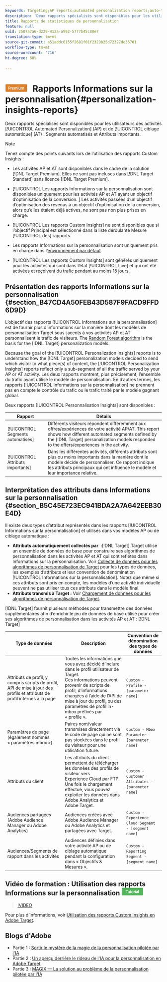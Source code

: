 ```yaml
---
keywords: Targeting;AP reports;automated personalization reports;auto-target;auto target;auto target report;auto-target report;personalization;insights;automated segments;faq;frequently asked questions;important attributes
description: 'Deux rapports spécialisés sont disponibles pour les utilisateurs des activités de personnalisation automatisée (AP) et de ciblage automatique (AT) : Segments automatisés et Attributs importants.'
title: Rapports de statistiques de personnalisation
feature: null
uuid: 2507a7a6-d229-412a-a992-5777b45c80e7
translation-type: tm+mt
source-git-commit: a51addc6155f2681f01f2329b25d72327de36701
workflow-type: tm+mt
source-wordcount: '716'
ht-degree: 68%

---
```



# ![PREMIUM](/help/assets/premium.png) Rapports Informations sur la personnalisation{#personalization-insights-reports}

Deux rapports spécialisés sont disponibles pour les utilisateurs des activités [!UICONTROL Automated Personalization] (AP) et de [!UICONTROL ciblage automatique] (AT) : Segments automatisés et Attributs importants.

>[!NOTE]
>
>Tenez compte des points suivants lors de l’utilisation des rapports Custom Insights :
>
>* Les activités AP et AT sont disponibles dans le cadre de la solution [!DNL Target Premium]. Elles ne sont pas incluses dans [!DNL Target Standard] sans licence [!DNL Target Premium].
   >
   >
* [!UICONTROL Les rapports Informations sur la personnalisation sont disponibles uniquement pour les activités AP et AT ayant un objectif d’optimisation de la conversion. ] Les activités passées d’un objectif d’optimisation des revenus à un objectif d’optimisation de la conversion, alors qu’elles étaient déjà actives, ne sont pas non plus prises en charge.
   >
   >
* [!UICONTROL Les rapports Custom Insights] ne sont disponibles que si l’objectif  Principal est sélectionné dans la liste déroulante Mesure [!UICONTROL des] rapports.
   >
   >
* Les rapports Informations sur la personnalisation sont uniquement pris en charge dans l’[environnement par défaut](../../administrating-target/hosts.md).
   >
   >
* [!UICONTROL Les rapports Custom Insights] sont générés uniquement pour les activités qui sont dans l’état [!UICONTROL Live] et qui ont été activées et reçoivent du trafic pendant au moins 15 jours.


## Présentation des rapports Informations sur la personnalisation {#section_B47CD4A50FEB43D587F9FACD9FFD6D9D}

L’objectif des rapports [!UICONTROL Informations sur la personnalisation] est de fournir plus d’informations sur la manière dont les modèles de personnalisation Target sous-jacents à vos activités AP et AT personnalisent le trafic de visiteurs.  The [Random Forest algorithm](/help/c-activities/t-automated-personalization/algo-random-forest.md) is the basis for the [!DNL Target] personalization models.

Because the goal of the [!UICONTROL Personalization Insights] reports is to understand how the [!DNL Target] personalization models decided to send which visitor to what piece(s) of content, the [!UICONTROL Personalization Insights] reports reflect only a sub-segment of all the traffic served by your AP or AT activity. Les deux rapports montrent, plus précisément, l’ensemble du trafic ayant utilisé le modèle de personnalisation. En d’autres termes, les rapports [!UICONTROL Informations sur la personnalisation] ne prennent pas en compte le contrôle du trafic ou le trafic traité par le modèle gagnant global.

Deux rapports [!UICONTROL Personnalisation Insights] sont disponibles :

| Rapport | Détails |
|--- |--- |
| [!UICONTROL Segments automatisés] | Différents visiteurs répondent différemment aux offres/expériences de votre activité AP/AT. This report shows how different automated segments defined by the [!DNL Target] personalization models responded to the offers/experiences in the activity. |
| [!UICONTROL Attributs importants] | Dans les différentes activités, différents attributs sont plus ou moins importants dans la manière dont le modèle décide de personnaliser. Ce rapport indique les attributs principaux qui ont influencé le modèle et leur importance relative. |

## Interprétation des attributs dans Informations sur la personnalisation {#section_B5C45E723EC941BDA2A7A642EEB30E4D}

Il existe deux types d’attribut représentés dans les rapports [!UICONTROL Informations sur la personnalisation] et utilisés dans vos modèles AP ou de ciblage automatique :

* **Attributs automatiquement collectés par  :**[!DNL Target] Target utilise un ensemble de données de base pour construire ses algorithmes de personnalisation dans les activités AP et AT qui sont reflétés dans Informations sur la personnalisation. Voir [Collecte de données pour les algorithmes de personnalisation de Target](../../c-activities/t-automated-personalization/ap-data.md#reference_255BD3DE7AD04DC9B766E0BC78961058) pour les types de données, les exemples d’attributs et leur convention de dénomination [!UICONTROL Informations sur la personnalisation]. Notez que même si ces attributs sont pris en compte, les modèles d’une activité individuelle peuvent ne pas utiliser tous ces attributs dans le modèle final.
* **Attributs transmis à Target :** Voir [Chargement de données pour les algorithmes de personnalisation de Target](../../c-activities/t-automated-personalization/uploading-data-for-the-target-personalization-algorithms.md#concept_85EA505B37E54514A1C8AB91553FEED6).

[!DNL Target] fournit plusieurs méthodes pour transmettre des données supplémentaires afin d’enrichir le jeu de données de base utilisé pour créer ses algorithmes de personnalisation dans les activités AP et AT : [!DNL Target]

| Type de données | Description | Convention de dénomination des types de données |
|--- |--- |--- |
| Attributs de profil, y compris scripts de profil, API de mise à jour des profils et attributs de profil internes à la page | Toutes les informations que vous avez décidé d’inclure dans le profil utilisateur de Target.<br>Ces informations peuvent provenir de scripts de profil, d’informations chargées à l’aide de l’API de mise à jour du profil, ou des paramètres de profil in-mbox préfixés par « profile ». | `Custom - Profile - [parameter name]` |
| Paramètres de page (également nommés « paramètres mbox ») | Paires nom/valeur transmises directement via le code de page qui ne sont pas stockées dans le profil du visiteur pour une utilisation future. | `Custom - Mbox Parameter - [parameter name]` |
| Attributs du client | Les attributs du client permettent de télécharger les données des profils de visiteur vers Experience Cloud par FTP. Une fois le chargement effectué, vous pouvez exploiter les données dans Adobe Analytics et Adobe Target. | `Custom - Customer Attributes - [parameter name]` |
| Audiences partagées (Adobe Audience Manager ou Adobe Analytics) | Audiences créées avec Adobe Audience Manager ou Adobe Analytics et partagées avec Target. | `Custom - Experience Cloud Segment - [segment name]` |
| Audiences/Segments de rapport dans les activités | Audiences définies dans votre activité AP ou de ciblage automatique pendant la configuration dans « Objectifs &amp; Mesures ». | `Custom - Reporting Segment - [segment name]` |

## Vidéo de formation : Utilisation des rapports Informations sur la personnalisation ![Badge de didacticiel](/help/assets/tutorial.png)

>[!VIDEO](https://video.tv.adobe.com/v/25601/)

Pour plus d’informations, voir [Utilisation des rapports Custom Insights en Adobe Target](https://helpx.adobe.com/target/kt/using/personalization-insights-report-feature-video-use.html).

## Blogs d&#39;Adobe

* Partie 1 : [Sortir le mystère de la magie de la personnalisation pilotée par l&#39;IA](https://theblog.adobe.com/taking-mystery-magic-ai-driven-personalization-part-1/)
* Partie 2 : [Un aperçu derrière le rideau de l&#39;IA pour la personnalisation en Adobe Target](https://theblog.adobe.com/a-peek-behind-the-curtain-of-ai-for-personalization-in-adobe-target/)
* Partie 3 : [MAGIX — La solution au problème de la personnalisation pilotée par l&#39;IA](https://theblog.adobe.com/magix-the-solution-to-the-black-box-issue-of-ai-driven-personalization/)
